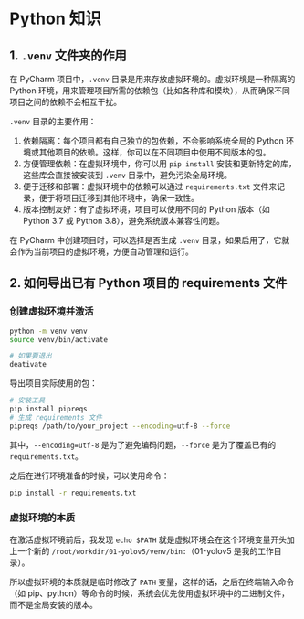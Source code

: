 # Python 知识

## 1. `.venv` 文件夹的作用

在 PyCharm 项目中，`.venv` 目录是用来存放虚拟环境的。虚拟环境是一种隔离的 Python 环境，用来管理项目所需的依赖包（比如各种库和模块），从而确保不同项目之间的依赖不会相互干扰。

`.venv` 目录的主要作用：

1. 依赖隔离：每个项目都有自己独立的包依赖，不会影响系统全局的 Python 环境或其他项目的依赖。这样，你可以在不同项目中使用不同版本的包。
2. 方便管理依赖：在虚拟环境中，你可以用 `pip install` 安装和更新特定的库，这些库会直接被安装到 `.venv` 目录中，避免污染全局环境。
3. 便于迁移和部署：虚拟环境中的依赖可以通过 `requirements.txt` 文件来记录，便于将项目迁移到其他环境中，确保一致性。
4. 版本控制友好：有了虚拟环境，项目可以使用不同的 Python 版本（如 Python 3.7 或 Python 3.8），避免系统版本兼容性问题。

在 PyCharm 中创建项目时，可以选择是否生成 `.venv` 目录，如果启用了，它就会作为当前项目的虚拟环境，方便自动管理和运行。

## 2. 如何导出已有 Python 项目的 requirements 文件

### 创建虚拟环境并激活

```bash
python -m venv venv
source venv/bin/activate

# 如果要退出
deativate
```

导出项目实际使用的包：

```bash
# 安装工具
pip install pipreqs
# 生成 requirements 文件
pipreqs /path/to/your_project --encoding=utf-8 --force
```

其中，`--encoding=utf-8` 是为了避免编码问题，`--force` 是为了覆盖已有的 `requirements.txt`。

之后在进行环境准备的时候，可以使用命令：

```bash
pip install -r requirements.txt
```

### 虚拟环境的本质

在激活虚拟环境前后，我发现 `echo $PATH` 就是虚拟环境会在这个环境变量开头加上一个新的 `/root/workdir/01-yolov5/venv/bin:`（01-yolov5 是我的工作目录）。

所以虚拟环境的本质就是临时修改了 `PATH` 变量，这样的话，之后在终端输入命令（如 pip、python）等命令的时候，系统会优先使用虚拟环境中的二进制文件，而不是全局安装的版本。







